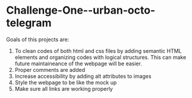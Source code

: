 # Challenge-One--urban-octo-telegram
Goals of this projects are:
1. To clean codes of both html and css files by adding semantic HTML elements and organizing codes with logical structures. This can make future maintaineance of the webpage will be easier. 
2. Proper comments are added
3. Increase accessibility by adding alt attributes to images
4. Style the webpage to be like the mock up
5. Make sure all links are working properly 
